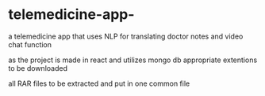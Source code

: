 # telemedicine-app-
a telemedicine app that uses NLP for translating doctor notes and  video chat function

as the project is made in react and utilizes mongo db appropriate extentions to be downloaded

all RAR files to be extracted and put in one common file 
